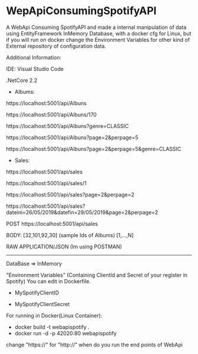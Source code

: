 # WepApiConsumingSpotifyAPI
A WebApi Consuming SpotifyAPI and made a internal manipulation of data using EntityFramework InMemory Database, with a docker cfg for Linux, but if you will run on docker change the Environment Variables for other kind of External repository of configuration data.


Additional Information:

IDE: Visual Studio Code

.NetCore 2.2

- Albums:

https://localhost:5001/api/Albuns

https://localhost:5001/api/Albuns/170

https://localhost:5001/api/Albuns?genre=CLASSIC

https://localhost:5001/api/Albuns?page=2&perpage=5

https://localhost:5001/api/Albuns?page=2&perpage=5&genre=CLASSIC

- Sales:

https://localhost:5001/api/sales

https://localhost:5001/api/sales/1

https://localhost:5001/api/sales?page=2&perpage=2

https://localhost:5001/api/sales?dateini=26/05/2019&datefin=29/05/2019&page=2&perpage=2

POST https://localhost:5001/api/sales 

BODY: [32,101,92,30] (sample Ids of Albums) [1,...,N]

RAW APPLICATION/JSON (Im using POSTMAN)

_________________________________________________________________________________________

DataBase => InMemory

"Environment Variables" (Containing ClientId and Secret of your register in Spotify)
You can edit in Dockerfile.

- MySpotifyClientID

- MySpotifyClientSecret

For running in Docker(Linux Container):
 - docker build -t webapispotify .
 - docker run -d -p 42020:80 webapispotify
 
change "https://" for "http://" when do you run the end points of WebApi

